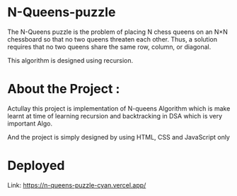 # N-Queens-puzzle
  The N-Queens puzzle is the problem of placing N chess queens on an N×N chessboard so that no two queens threaten each other. Thus, a solution requires that no two queens share the same row, column, or diagonal.

  This algorithm is designed using recursion.

# About the Project :
  Actullay this project is implementation of N-queens Algorithm which is make learnt at time of learning 
  recursion and backtracking in DSA which is very important Algo.
   
  And the project is simply designed by using HTML, CSS and JavaScript only


# Deployed 
  Link: https://n-queens-puzzle-cyan.vercel.app/